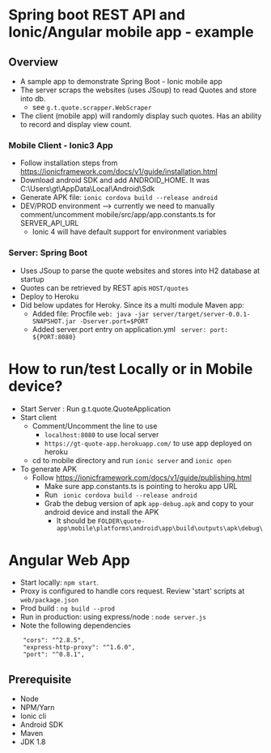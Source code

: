 # Spring boot REST API and Ionic/Angular mobile app - example


## Overview
- A sample app to demonstrate Spring Boot - Ionic mobile app
- The server scraps the websites (uses JSoup) to read Quotes and store into db.
    - see `g.t.quote.scrapper.WebScraper`
- The client (mobile app) will randomly display such quotes. Has an ability to record and display view count.


### Mobile Client - Ionic3 App
- Follow installation steps from https://ionicframework.com/docs/v1/guide/installation.html
- Download android SDK and add ANDROID_HOME. It was C:\Users\gt\AppData\Local\Android\Sdk
- Generate APK file: `ionic cordova build --release android`
- DEV/PROD environment --> currently we need to manually comment/uncomment mobile/src/app/app.constants.ts for SERVER_API_URL
    - Ionic 4 will have default support for environment variables 

### Server: Spring Boot
- Uses JSoup to parse the quote websites and stores into H2 database at startup
- Quotes can be retrieved by REST apis `HOST/quotes` 
- Deploy to Heroku 
- Did below updates for Heroky. Since its a multi module Maven app: 
    - Added file: Procfile `web: java -jar server/target/server-0.0.1-SNAPSHOT.jar -Dserver.port=$PORT`
    - Added server.port entry on application.yml   ` server: port: ${PORT:8080}`
     
# How to run/test Locally or in Mobile device?
- Start Server : Run g.t.quote.QuoteApplication
- Start client
    - Comment/Uncomment the line to use
        - `localhost:8080` to use local server
        -  `https://gt-quote-app.herokuapp.com/` to use app deployed on heroku
    - cd to mobile directory and run `ionic server` and `ionic open`
- To generate APK
    - Follow https://ionicframework.com/docs/v1/guide/publishing.html
        - Make sure app.constants.ts is pointing to heroku app URL
        - Run  ` ionic cordova build --release android`
        - Grab the debug version of apk  `app-debug.apk` and copy to your android device and install the APK
            - It should be `FOLDER\quote-app\mobile\platforms\android\app\build\outputs\apk\debug\`

# Angular Web App
- Start locally:  `npm start`.
- Proxy is configured to handle cors request. Review 'start' scripts at  `web/package.json` 
- Prod build : `ng build --prod`
- Run in production: using express/node : `node server.js`
- Note the following dependencies

```
    "cors": "^2.8.5",
    "express-http-proxy": "^1.6.0",
    "port": "^0.8.1",
```
       
## Prerequisite 
- Node
- NPM/Yarn
- Ionic cli
- Android SDK
- Maven
- JDK 1.8    